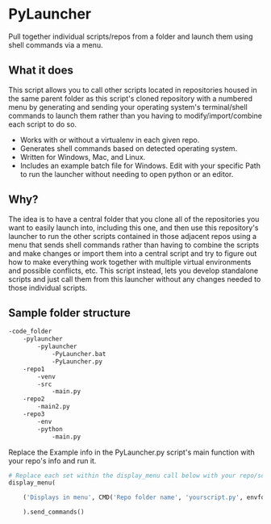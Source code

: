 # PyLauncher

Pull together individual scripts/repos from a folder and launch them using shell commands via a menu.

## What it does

This script allows you to call other scripts located in repositories housed in the same parent folder as this script's cloned repository with a numbered menu by generating and sending your operating system's terminal/shell commands to launch them rather than you having to modify/import/combine each script to do so.  

* Works with or without a virtualenv in each given repo.  
* Generates shell commands based on detected operating system.  
* Written for Windows, Mac, and Linux.  
* Includes an example batch file for Windows. Edit with your specific Path to run the launcher without needing to open python or an editor.  

## Why?  

The idea is to have a central folder that you clone all of the repositories you want to easily launch into, including this one, and then use this repository's launcher to run the other scripts contained in those adjacent repos using a menu that sends shell commands rather than having to combine the scripts and make changes or import them into a central script and try to figure out how to make everything work together with multiple virtual environments and possible conflicts, etc.  This script instead, lets you develop standalone scripts and just call them from this launcher without any changes needed to those individual scripts.  

## Sample folder structure

```txt
-code_folder
    -pylauncher
        -pylauncher
            -PyLauncher.bat
            -PyLauncher.py
    -repo1
        -venv
        -src
            -main.py
    -repo2
        -main2.py
    -repo3
        -env
        -python
            -main.py
```

Replace the Example info in the PyLauncher.py script's main function with your repo's info and run it.  

```py
# Replace each set within the display_menu call below with your repo/script/folder info
display_menu(

    ('Displays in menu', CMD('Repo folder name', 'yourscript.py', envfolder='environment folder'),

    ).send_commands()
```
